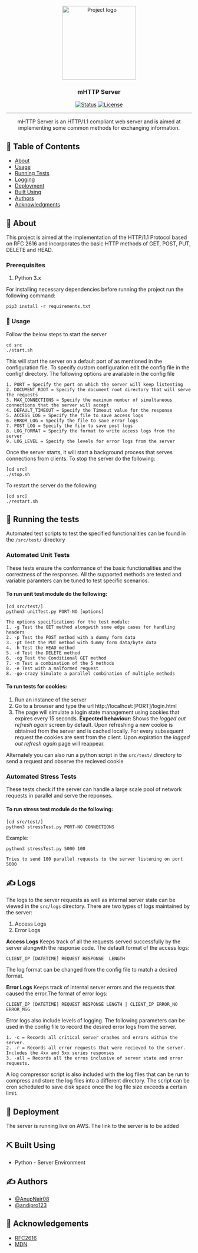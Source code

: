 <p align="center">
 <img width=200px height=200px src="https://i.imgur.com/6wj0hh6.jpg" alt="Project logo"></a>
</p>

<h3 align="center">mHTTP Server</h3>

<div align="center">

[![Status](https://img.shields.io/badge/status-active-success.svg)]()
[![License](https://img.shields.io/badge/license-MIT-blue.svg)](/LICENSE)

</div>

---

<p align="center"> mHTTP Server is an HTTP/1.1 compliant web server and is aimed at implementing some common methods for exchanging information.
    <br> 
</p>

## 📝 Table of Contents

- [About](#about)
- [Usage](#usage)
- [Running Tests](#tests)
- [Logging](#log)
- [Deployment](#deployment)
- [Built Using](#built_using)
- [Authors](#authors)
- [Acknowledgments](#acknowledgement)

## 🧐 About <a name = "about"></a>

This project is aimed at the implementation of the HTTP/1.1 Protocol based on RFC 2616 and incorporates the basic HTTP methods of GET, POST, PUT, DELETE and HEAD.

### Prerequisites

1. Python 3.x

For installing necessary dependencies before running the project run the following command:

```
pip3 install -r requirements.txt
```

### 🏁 Usage <a name = "usage"></a>

Follow the below steps to start the server

```
cd src
./start.sh
```

This will start the server on a default port of as mentioned in the configuration file. To specify custom configuration edit the config file in the config/ directory. The following options are available in the config file

```
1. PORT = Specify the port on which the server will keep listenting
2. DOCUMENT_ROOT = Specify the document root directory that will serve the requests
3. MAX_CONNECTIONS = Specify the maximum number of simultaneous connections that the server will accept
4. DEFAULT_TIMEOUT = Specify the Timeout value for the response
5. ACCESS_LOG = Specify the file to save access logs
6. ERROR_LOG = Specify the file to save error logs
7. POST_LOG = Specify the file to save post logs
8. LOG_FORMAT = Specify the format to write access logs from the server
9. LOG_LEVEL = Specify the levels for error logs from the server
```

Once the server starts, it will start a background process that serves connections from clients.
To stop the server do the following:

```
[cd src]
./stop.sh
```

To restart the server do the following:

```
[cd src]
./restart.sh
```

## 🔧 Running the tests <a name = "tests"></a>

Automated test scripts to test the specified functionalities can be found in the `/src/test/` directory

### Automated Unit Tests

These tests ensure the conformance of the basic functionalities and the correctness of the responses. All the supported methods are tested and variable paramters can be tuned to test specific scenarios.

#### To run unit test module do the following:

```
[cd src/test/]
python3 unitTest.py PORT-NO [options]
```

```
The options specifications for the test module:
1. -g Test the GET method alongwith some edge cases for handling headers
2. -p Test the POST method with a dummy form data
3. -pt Test the PUT method with dummy form data/byte data
4. -h Test the HEAD method
5. -d Test the DELETE method
6. -cg Test the Conditional GET method
7. -m Test a combination of the 5 methods
8. -e Test with a malformed request
8. -go-crazy Simulate a parallel combination of multiple methods
```

#### To run tests for cookies:

1. Run an instance of the server
2. Go to a browser and type the url <a>http://localhost:[PORT]/login.html</a>
3. The page will simulate a login state management using cookies that expires every 15 seconds.
   <b>Expected behaviour: </b> Shows the <i>logged out refresh again </i>screen by default. Upon refreshing a new cookie is obtained from the server and is cached locally. For every subsequent request the cookies are sent from the client. Upon expiration the <i>logged out refresh again</i> page will reappear.

Alternately you can also run a python script in the `src/test/` directory to send a request and observe the recieved cookie

### Automated Stress Tests

These tests check if the server can handle a large scale pool of network requests in parallel and serve the reponses.

#### To run stress test module do the following:

```
[cd src/test/]
python3 stressTest.py PORT-NO CONNECTIONS
```

Example:

```
python3 stressTest.py 5000 100

Tries to send 100 parallel requests to the server listening on port 5000
```

## ✍️ Logs <a name="log"></a>

The logs to the server requests as well as internal server state can be viewed in the `src/logs` directory. There are two types of logs maintained by the server:

1. Access Logs
2. Error Logs

<b>Access Logs</b>
Keeps track of all the requests served successfully by the server alongwith the response code. The default format of the access logs:

```
CLIENT_IP [DATETIME] REQUEST RESPONSE  LENGTH
```

The log format can be changed from the config file to match a desired format.

<b>Error Logs</b>
Keeps track of internal server errors and the requests that caused the error.The format of error logs:

```
CLIENT_IP [DATETIME] REQUEST RESPONSE LENGTH | CLIENT_IP ERROR_NO ERROR_MSG
```

Error logs also include levels of logging.
The following parameters can be used in the config file to record the desired error logs from the server.

```
1. -c = Records all critical server crashes and errors within the server.
2. -r = Records all error requests that were recieved to the server. Includes the 4xx and 5xx series responses
3. -all = Records all the erros inclusive of server state and error requests.
```

A log compressor script is also included with the log files that can be run to compress and store the log files into a different directory. The script can be cron scheduled to save disk space once the log file size exceeds a certain limit.

## 🚀 Deployment <a name = "deployment"></a>

The server is running live on AWS. The link to the server is <a>to be added</a>

## ⛏️ Built Using <a name = "built_using"></a>

- Python - Server Environment

## ✍️ Authors <a name = "authors"></a>

- [@AnupNair08](https://github.com/AnupNair08)
- [@andipro123](https://github.com/andipro123)

## 🎉 Acknowledgements <a name = "acknowledgement"></a>

- [RFC2616](https://tools.ietf.org/html/rfc2616)
- [MDN](https://developer.mozilla.org/en-US/docs/Web/HTTP)
